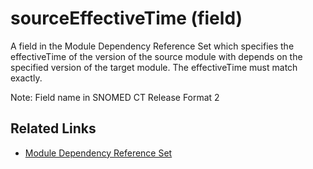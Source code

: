 # sourceEffectiveTime (field)

A field in the Module Dependency Reference Set which specifies the effectiveTime of the version of the source module with depends on the specified version of the target module. The effectiveTime must match exactly.

Note: Field name in SNOMED CT Release Format 2

## Related Links

* [Module Dependency Reference Set](<../../../5 reference-set-release-files-specification/5.2 reference-set-types/5.2.4 metadata-reference-sets/5.2.4.2-module-dependency-reference-set.md>)

